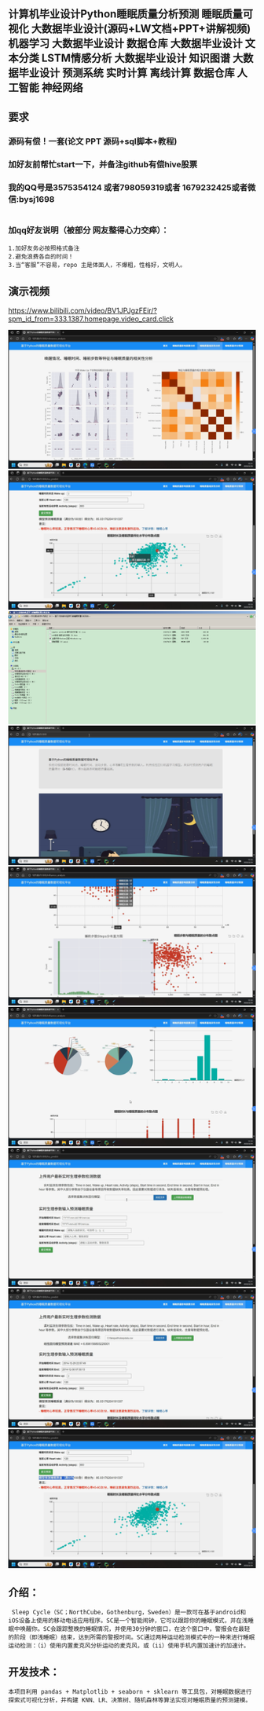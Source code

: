 ## 计算机毕业设计Python睡眠质量分析预测 睡眠质量可视化 大数据毕业设计(源码+LW文档+PPT+讲解视频) 机器学习 大数据毕业设计 数据仓库 大数据毕业设计 文本分类 LSTM情感分析 大数据毕业设计 知识图谱 大数据毕业设计 预测系统 实时计算 离线计算 数据仓库 人工智能 神经网络

## 要求
### 源码有偿！一套(论文 PPT 源码+sql脚本+教程)

### 
### 加好友前帮忙start一下，并备注github有偿hive股票
### 我的QQ号是3575354124 或者798059319或者 1679232425或者微信:bysj1698

# 

### 加qq好友说明（被部分 网友整得心力交瘁）：
    1.加好友务必按照格式备注
    2.避免浪费各自的时间！
    3.当“客服”不容易，repo 主是体面人，不爆粗，性格好，文明人。

## 演示视频

https://www.bilibili.com/video/BV1JPJgzFEir/?spm_id_from=333.1387.homepage.video_card.click

![](1.png)
![](2.png)
![](3.png)
![](4.png)
![](5.png)
![](6.png)
![](7.png)
![](8.png)
![](9.png)


## 介绍：
     Sleep Cycle（SC；NorthCube，Gothenburg，Sweden）是一款可在基于android和iOS设备上使用的移动电话应用程序。SC是一个智能闹钟，它可以跟踪你的睡眠模式，并在浅睡眠中唤醒你。SC会跟踪整晚的睡眠情况，并使用30分钟的窗口，在这个窗口中，警报会在最轻的阶段（即浅睡眠）结束，达到所需的警报时间。SC通过两种运动检测模式中的一种来进行睡眠运动检测：（i）使用内置麦克风分析运动的麦克风，或（ii）使用手机内置加速计的加速计。
## 开发技术：
    本项目利用 pandas + Matplotlib + seaborn + sklearn 等工具包，对睡眠数据进行探索式可视化分析，并构建 KNN、LR、决策树、随机森林等算法实现对睡眠质量的预测建模。





































